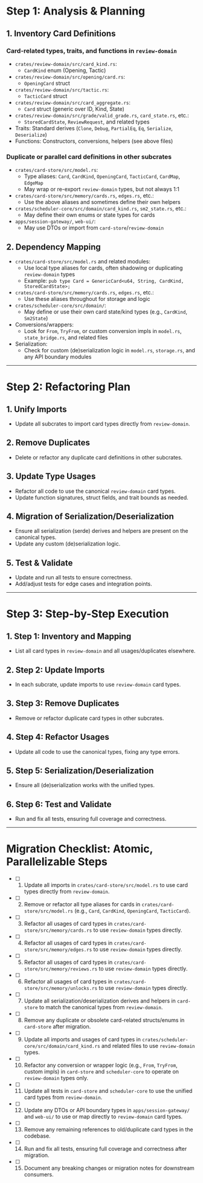 # Step 1: Analysis & Planning

## 1. Inventory Card Definitions

### Card-related types, traits, and functions in `review-domain`
- `crates/review-domain/src/card_kind.rs`:
  - `CardKind` enum (Opening, Tactic)
- `crates/review-domain/src/opening/card.rs`:
  - `OpeningCard` struct
- `crates/review-domain/src/tactic.rs`:
  - `TacticCard` struct
- `crates/review-domain/src/card_aggregate.rs`:
  - `Card` struct (generic over ID, Kind, State)
- `crates/review-domain/src/grade/valid_grade.rs`, `card_state.rs`, etc.:
  - `StoredCardState`, `ReviewRequest`, and related types
- Traits: Standard derives (`Clone`, `Debug`, `PartialEq`, `Eq`, `Serialize`, `Deserialize`)
- Functions: Constructors, conversions, helpers (see above files)

### Duplicate or parallel card definitions in other subcrates
- `crates/card-store/src/model.rs`:
  - Type aliases: `Card`, `CardKind`, `OpeningCard`, `TacticCard`, `CardMap`, `EdgeMap`
  - May wrap or re-export `review-domain` types, but not always 1:1
- `crates/card-store/src/memory/cards.rs`, `edges.rs`, etc.:
  - Use the above aliases and sometimes define their own helpers
- `crates/scheduler-core/src/domain/card_kind.rs`, `sm2_state.rs`, etc.:
  - May define their own enums or state types for cards
- `apps/session-gateway/`, `web-ui/`:
  - May use DTOs or import from `card-store`/`review-domain`

## 2. Dependency Mapping

- `crates/card-store/src/model.rs` and related modules:
  - Use local type aliases for cards, often shadowing or duplicating `review-domain` types
  - Example: `pub type Card = GenericCard<u64, String, CardKind, StoredCardState>;`
- `crates/card-store/src/memory/cards.rs`, `edges.rs`, etc.:
  - Use these aliases throughout for storage and logic
- `crates/scheduler-core/src/domain/`:
  - May define or use their own card state/kind types (e.g., `CardKind`, `Sm2State`)
- Conversions/wrappers:
  - Look for `From`, `TryFrom`, or custom conversion impls in `model.rs`, `state_bridge.rs`, and related files
- Serialization:
  - Check for custom (de)serialization logic in `model.rs`, `storage.rs`, and any API boundary modules

---

# Step 2: Refactoring Plan

## 1. Unify Imports
- Update all subcrates to import card types directly from `review-domain`.

## 2. Remove Duplicates
- Delete or refactor any duplicate card definitions in other subcrates.

## 3. Update Type Usages
- Refactor all code to use the canonical `review-domain` card types.
- Update function signatures, struct fields, and trait bounds as needed.

## 4. Migration of Serialization/Deserialization
- Ensure all serialization (serde) derives and helpers are present on the canonical types.
- Update any custom (de)serialization logic.

## 5. Test & Validate
- Update and run all tests to ensure correctness.
- Add/adjust tests for edge cases and integration points.

---

# Step 3: Step-by-Step Execution

## 1. Step 1: Inventory and Mapping
- List all card types in `review-domain` and all usages/duplicates elsewhere.

## 2. Step 2: Update Imports
- In each subcrate, update imports to use `review-domain` card types.

## 3. Step 3: Remove Duplicates
- Remove or refactor duplicate card types in other subcrates.

## 4. Step 4: Refactor Usages
- Update all code to use the canonical types, fixing any type errors.

## 5. Step 5: Serialization/Deserialization
- Ensure all (de)serialization works with the unified types.

## 6. Step 6: Test and Validate
- Run and fix all tests, ensuring full coverage and correctness.

---

# Migration Checklist: Atomic, Parallelizable Steps

- [ ] 1. Update all imports in `crates/card-store/src/model.rs` to use card types directly from `review-domain`.
- [ ] 2. Remove or refactor all type aliases for cards in `crates/card-store/src/model.rs` (e.g., `Card`, `CardKind`, `OpeningCard`, `TacticCard`).
- [ ] 3. Refactor all usages of card types in `crates/card-store/src/memory/cards.rs` to use `review-domain` types directly.
- [ ] 4. Refactor all usages of card types in `crates/card-store/src/memory/edges.rs` to use `review-domain` types directly.
- [ ] 5. Refactor all usages of card types in `crates/card-store/src/memory/reviews.rs` to use `review-domain` types directly.
- [ ] 6. Refactor all usages of card types in `crates/card-store/src/memory/unlocks.rs` to use `review-domain` types directly.
- [ ] 7. Update all serialization/deserialization derives and helpers in `card-store` to match the canonical types from `review-domain`.
- [ ] 8. Remove any duplicate or obsolete card-related structs/enums in `card-store` after migration.
- [ ] 9. Update all imports and usages of card types in `crates/scheduler-core/src/domain/card_kind.rs` and related files to use `review-domain` types.
- [ ] 10. Refactor any conversion or wrapper logic (e.g., `From`, `TryFrom`, custom impls) in `card-store` and `scheduler-core` to operate on `review-domain` types only.
- [ ] 11. Update all tests in `card-store` and `scheduler-core` to use the unified card types from `review-domain`.
- [ ] 12. Update any DTOs or API boundary types in `apps/session-gateway/` and `web-ui/` to use or map directly to `review-domain` card types.
- [ ] 13. Remove any remaining references to old/duplicate card types in the codebase.
- [ ] 14. Run and fix all tests, ensuring full coverage and correctness after migration.
- [ ] 15. Document any breaking changes or migration notes for downstream consumers.
